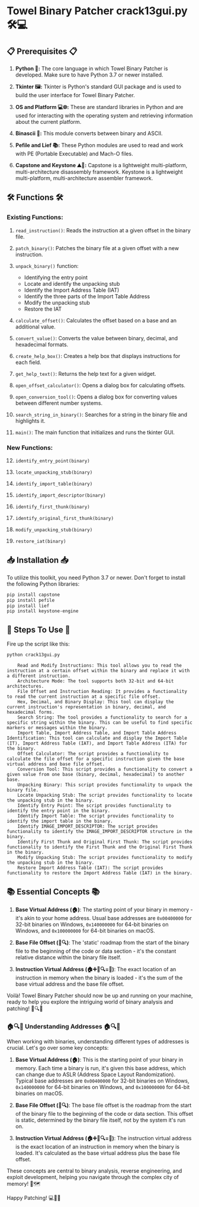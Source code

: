 # Towel Binary Patcher crack13gui.py 🛠️💻

## 📋 Prerequisites 📋

1. **Python 🐍:** The core language in which Towel Binary Patcher is developed. Make sure to have Python 3.7 or newer installed.

2. **Tkinter 🖼️:** Tkinter is Python's standard GUI package and is used to build the user interface for Towel Binary Patcher.

3. **OS and Platform 💻🌐:** These are standard libraries in Python and are used for interacting with the operating system and retrieving information about the current platform.

4. **Binascii 🔄:** This module converts between binary and ASCII.

5. **Pefile and Lief 📚:** These Python modules are used to read and work with PE (Portable Executable) and Mach-O files.

6. **Capstone and Keystone ⛰️🏰:** Capstone is a lightweight multi-platform, multi-architecture disassembly framework. Keystone is a lightweight multi-platform, multi-architecture assembler framework.

## 🛠️ Functions 🛠️

### Existing Functions:

1. `read_instruction()`: Reads the instruction at a given offset in the binary file.

2. `patch_binary()`: Patches the binary file at a given offset with a new instruction.

3. `unpack_binary()` function:
   - Identifying the entry point
   - Locate and identify the unpacking stub
   - Identify the Import Address Table (IAT)
   - Identify the three parts of the Import Table Address
   - Modify the unpacking stub
   - Restore the IAT

4. `calculate_offset()`: Calculates the offset based on a base and an additional value.

5. `convert_value()`: Converts the value between binary, decimal, and hexadecimal formats.

6. `create_help_box()`: Creates a help box that displays instructions for each field.

7. `get_help_text()`: Returns the help text for a given widget.

8. `open_offset_calculator()`: Opens a dialog box for calculating offsets.

9. `open_conversion_tool()`: Opens a dialog box for converting values between different number systems.

10. `search_string_in_binary()`: Searches for a string in the binary file and highlights it.

11. `main()`: The main function that initializes and runs the tkinter GUI.

### New Functions:

12. `identify_entry_point(binary)`

13. `locate_unpacking_stub(binary)`

14. `identify_import_table(binary)`

15. `identify_import_descriptor(binary)`

16. `identify_first_thunk(binary)`

17. `identify_original_first_thunk(binary)`

18. `modify_unpacking_stub(binary)`

19. `restore_iat(binary)`

## 📥 Installation 📥

To utilize this toolkit, you need Python 3.7 or newer. Don't forget to install the following Python libraries:

```bash
pip install capstone
pip install pefile
pip install lief
pip install keystone-engine
```

## 🚀 Steps To Use 🚀

Fire up the script like this:

```bash
python crack13gui.py
```

		Read and Modify Instructions: This tool allows you to read the instruction at a certain offset within the binary and replace it with a different instruction.
		Architecture Mode: The tool supports both 32-bit and 64-bit architectures.
		File Offset and Instruction Reading: It provides a functionality to read the current instruction at a specific file offset.
		Hex, Decimal, and Binary Display: This tool can display the current instruction's representation in binary, decimal, and hexadecimal forms.
		Search String: The tool provides a functionality to search for a specific string within the binary. This can be useful to find specific markers or messages within the binary.
		Import Table, Import Address Table, and Import Table Address Identification: This tool can calculate and display the Import Table (IT), Import Address Table (IAT), and Import Table Address (ITA) for the binary.
		Offset Calculator: The script provides a functionality to calculate the file offset for a specific instruction given the base virtual address and base file offset.
		Conversion Tool: This script provides a functionality to convert a given value from one base (binary, decimal, hexadecimal) to another base.
		Unpacking Binary: This script provides functionality to unpack the binary file.
		Locate Unpacking Stub: The script provides functionality to locate the unpacking stub in the binary.
		Identify Entry Point: The script provides functionality to identify the entry point in the binary.
		Identify Import Table: The script provides functionality to identify the import table in the binary.
		Identify IMAGE_IMPORT_DESCRIPTOR: The script provides functionality to identify the IMAGE_IMPORT_DESCRIPTOR structure in the binary.
		Identify First Thunk and Original First Thunk: The script provides functionality to identify the First Thunk and the Original First Thunk in the binary.
		Modify Unpacking Stub: The script provides functionality to modify the unpacking stub in the binary.
		Restore Import Address Table (IAT): The script provides functionality to restore the Import Address Table (IAT) in the binary.
		
## 📚 Essential Concepts 📚

1. **Base Virtual Address (🏠)**: The starting point of your binary in memory - it's akin to your home address. Usual base addresses are `0x00400000` for 32-bit binaries on Windows, `0x140000000` for 64-bit binaries on Windows, and `0x100000000` for 64-bit binaries on macOS.

2. **Base File Offset (📄🔍)**: The 'static' roadmap from the start of the binary file to the beginning of the code or data section - it's the constant relative distance within the binary file itself.

3. **Instruction Virtual Address (🏠➕📄🔍=📍)**: The exact location of an instruction in memory when the binary is loaded - it's the sum of the base virtual address and the base file offset.

Voilà! Towel Binary Patcher should now be up and running on your machine, ready to help you explore the intriguing world of binary analysis and patching! 💾🔍🎉

### 🏠🔍📍 Understanding Addresses 🏠🔍📍

When working with binaries, understanding different types of addresses is crucial. Let's go over some key concepts:

1. **Base Virtual Address (🏠)**: This is the starting point of your binary in memory. Each time a binary is run, it's given this base address, which can change due to ASLR (Address Space Layout Randomization). Typical base addresses are `0x00400000` for 32-bit binaries on Windows, `0x140000000` for 64-bit binaries on Windows, and `0x100000000` for 64-bit binaries on macOS.

2. **Base File Offset (📄🔍)**: The base file offset is the roadmap from the start of the binary file to the beginning of the code or data section. This offset is static, determined by the binary file itself, not by the system it's run on.

3. **Instruction Virtual Address (🏠➕📄🔍=📍)**: The instruction virtual address is the exact location of an instruction in memory when the binary is loaded. It's calculated as the base virtual address plus the base file offset.

These concepts are central to binary analysis, reverse engineering, and exploit development, helping you navigate through the complex city of memory! 🧭🗺️

Happy Patching! 💻🎯🚀
